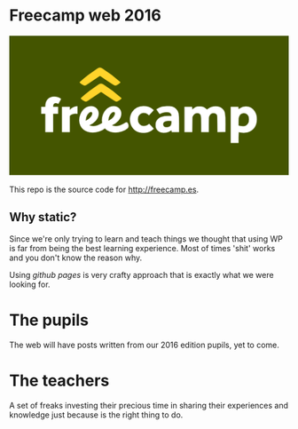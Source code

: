 # Freecamp web 2016
![pageres](img/freecamp.png)

This repo is the source code for http://freecamp.es.

## Why static?

Since we're only trying to learn and teach things we thought that using WP is far from being the best learning experience.
Most of times 'shit' works and you don't know the reason why.

Using *github pages* is very crafty approach that is exactly what we were looking for.

# The pupils

The web will have posts written from our 2016 edition pupils, yet to come.

# The teachers

A set of freaks investing their precious time in sharing their experiences and knowledge just because is the right thing to do.


